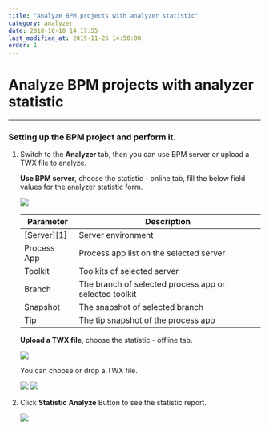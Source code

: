 ```yaml
---
title: "Analyze BPM projects with analyzer statistic"
category: analyzer
date: 2018-10-10 14:17:55
last_modified_at: 2019-11-26 14:50:00
order: 1
---
```


# Analyze BPM projects with analyzer statistic
***
### Setting up the BPM project and perform it.

 1. Switch to the **Analyzer** tab, then you can use BPM server or upload a TWX file to analyze.

      **Use BPM server**, choose the statistic - online tab, fill the below field values for the analyzer statistic form.

      ![][analyzer_statistic_online]

      |   Parameter   | Description    |
      | ------------- |----------------|
      | [Server][1]   |Server environment|
      | Process App   |Process app list on the selected server|
      | Toolkit       |Toolkits of  selected server|
      | Branch        |The branch of selected process app or selected toolkit|
      |Snapshot       |The snapshot of selected branch|
      |Tip            |The tip snapshot of the process app|

      **Upload a TWX file**, choose the statistic - offline tab.

      ![][analyzer_statistic_offline]

      You can choose or drop a TWX file.

      ![][analyzer_upload_drop] ![][analyzer_upload_done]

   2. Click **Statistic Analyze** Button to see the statistic report.

      ![][analyzer_report]

[analyzer_statistic_online]: ../images/analyzer/analyzer_statistic_online.PNG
[analyzer_statistic_offline]: ../images/analyzer/analyzer_statistic_offline.PNG
[analyzer_upload_drop]: ../images/analyzer/analyzer_upload_drop.PNG
[analyzer_upload_done]: ../images/analyzer/analyzer_upload_done.PNG
[analyzer_report]: ../images/analyzer/analyzer_report.PNG

